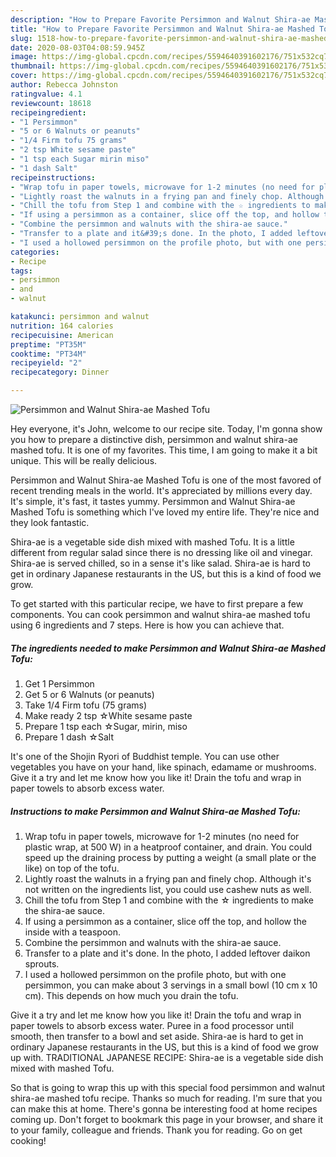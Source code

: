 ```yaml
---
description: "How to Prepare Favorite Persimmon and Walnut Shira-ae Mashed Tofu"
title: "How to Prepare Favorite Persimmon and Walnut Shira-ae Mashed Tofu"
slug: 1518-how-to-prepare-favorite-persimmon-and-walnut-shira-ae-mashed-tofu
date: 2020-08-03T04:08:59.945Z
image: https://img-global.cpcdn.com/recipes/5594640391602176/751x532cq70/persimmon-and-walnut-shira-ae-mashed-tofu-recipe-main-photo.jpg
thumbnail: https://img-global.cpcdn.com/recipes/5594640391602176/751x532cq70/persimmon-and-walnut-shira-ae-mashed-tofu-recipe-main-photo.jpg
cover: https://img-global.cpcdn.com/recipes/5594640391602176/751x532cq70/persimmon-and-walnut-shira-ae-mashed-tofu-recipe-main-photo.jpg
author: Rebecca Johnston
ratingvalue: 4.1
reviewcount: 18618
recipeingredient:
- "1 Persimmon"
- "5 or 6 Walnuts or peanuts"
- "1/4 Firm tofu 75 grams"
- "2 tsp White sesame paste"
- "1 tsp each Sugar mirin miso"
- "1 dash Salt"
recipeinstructions:
- "Wrap tofu in paper towels, microwave for 1-2 minutes (no need for plastic wrap, at 500 W) in a heatproof container, and drain. You could speed up the draining process by putting a weight (a small plate or the like) on top of the tofu."
- "Lightly roast the walnuts in a frying pan and finely chop. Although it&#39;s not written on the ingredients list, you could use cashew nuts as well."
- "Chill the tofu from Step 1 and combine with the ☆ ingredients to make the shira-ae sauce."
- "If using a persimmon as a container, slice off the top, and hollow the inside with a teaspoon."
- "Combine the persimmon and walnuts with the shira-ae sauce."
- "Transfer to a plate and it&#39;s done. In the photo, I added leftover daikon sprouts."
- "I used a hollowed persimmon on the profile photo, but with one persimmon, you can make about 3 servings in a small bowl (10 cm x 10 cm). This depends on how much you drain the tofu."
categories:
- Recipe
tags:
- persimmon
- and
- walnut

katakunci: persimmon and walnut 
nutrition: 164 calories
recipecuisine: American
preptime: "PT35M"
cooktime: "PT34M"
recipeyield: "2"
recipecategory: Dinner

---
```



![Persimmon and Walnut Shira-ae Mashed Tofu](https://img-global.cpcdn.com/recipes/5594640391602176/751x532cq70/persimmon-and-walnut-shira-ae-mashed-tofu-recipe-main-photo.jpg)

Hey everyone, it's John, welcome to our recipe site. Today, I'm gonna show you how to prepare a distinctive dish, persimmon and walnut shira-ae mashed tofu. It is one of my favorites. This time, I am going to make it a bit unique. This will be really delicious.

Persimmon and Walnut Shira-ae Mashed Tofu is one of the most favored of recent trending meals in the world. It's appreciated by millions every day. It's simple, it's fast, it tastes yummy. Persimmon and Walnut Shira-ae Mashed Tofu is something which I've loved my entire life. They're nice and they look fantastic.

Shira-ae is a vegetable side dish mixed with mashed Tofu. It is a little different from regular salad since there is no dressing like oil and vinegar. Shira-ae is served chilled, so in a sense it&#39;s like salad. Shira-ae is hard to get in ordinary Japanese restaurants in the US, but this is a kind of food we grow.


To get started with this particular recipe, we have to first prepare a few components. You can cook persimmon and walnut shira-ae mashed tofu using 6 ingredients and 7 steps. Here is how you can achieve that.

<!--inarticleads1-->

##### The ingredients needed to make Persimmon and Walnut Shira-ae Mashed Tofu:

1. Get 1 Persimmon
1. Get 5 or 6 Walnuts (or peanuts)
1. Take 1/4 Firm tofu (75 grams)
1. Make ready 2 tsp ☆White sesame paste
1. Prepare 1 tsp each ☆Sugar, mirin, miso
1. Prepare 1 dash ☆Salt


It&#39;s one of the Shojin Ryori of Buddhist temple. You can use other vegetables you have on your hand, like spinach, edamame or mushrooms. Give it a try and let me know how you like it! Drain the tofu and wrap in paper towels to absorb excess water. 

<!--inarticleads2-->

##### Instructions to make Persimmon and Walnut Shira-ae Mashed Tofu:

1. Wrap tofu in paper towels, microwave for 1-2 minutes (no need for plastic wrap, at 500 W) in a heatproof container, and drain. You could speed up the draining process by putting a weight (a small plate or the like) on top of the tofu.
1. Lightly roast the walnuts in a frying pan and finely chop. Although it&#39;s not written on the ingredients list, you could use cashew nuts as well.
1. Chill the tofu from Step 1 and combine with the ☆ ingredients to make the shira-ae sauce.
1. If using a persimmon as a container, slice off the top, and hollow the inside with a teaspoon.
1. Combine the persimmon and walnuts with the shira-ae sauce.
1. Transfer to a plate and it&#39;s done. In the photo, I added leftover daikon sprouts.
1. I used a hollowed persimmon on the profile photo, but with one persimmon, you can make about 3 servings in a small bowl (10 cm x 10 cm). This depends on how much you drain the tofu.


Give it a try and let me know how you like it! Drain the tofu and wrap in paper towels to absorb excess water. Puree in a food processor until smooth, then transfer to a bowl and set aside. Shira-ae is hard to get in ordinary Japanese restaurants in the US, but this is a kind of food we grow up with. TRADITIONAL JAPANESE RECIPE: Shira-ae is a vegetable side dish mixed with mashed Tofu. 

So that is going to wrap this up with this special food persimmon and walnut shira-ae mashed tofu recipe. Thanks so much for reading. I'm sure that you can make this at home. There's gonna be interesting food at home recipes coming up. Don't forget to bookmark this page in your browser, and share it to your family, colleague and friends. Thank you for reading. Go on get cooking!
